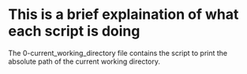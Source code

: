 # This is a brief explaination of what each script is doing

The 0-current_working_directory file contains the script to print the absolute path of the current working directory.
